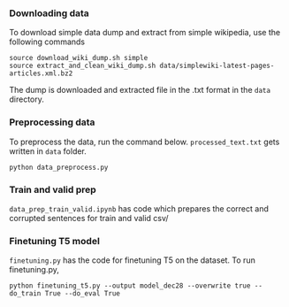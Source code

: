 ### Downloading data
To download simple data dump and extract from simple wikipedia, use the following commands

```
source download_wiki_dump.sh simple
source extract_and_clean_wiki_dump.sh data/simplewiki-latest-pages-articles.xml.bz2
```
The dump is downloaded and extracted file in the .txt format in the ```data``` directory.

### Preprocessing data
To preprocess the data, run the command below. ```processed_text.txt``` gets written in ```data``` folder.  
```
python data_preprocess.py
```
### Train and valid prep
```data_prep_train_valid.ipynb``` has code which prepares the correct and corrupted sentences for train and valid csv/

### Finetuning T5 model
```finetuning.py``` has the code for finetuning T5 on the dataset.
To run finetuning.py, 
```True
python finetuning_t5.py --output model_dec28 --overwrite true --do_train True --do_eval True
```


